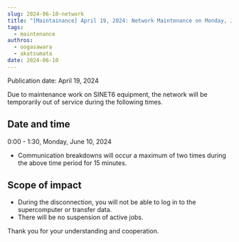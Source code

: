 ```yaml
---
slug: 2024-06-10-network
title: "[Maintainance] April 19, 2024: Network Maintenance on Monday, June 10, 2024"
tags:
  - maintenance
authros:
  - oogasawara
  - akatsumata
date: 2024-06-10
---
```


Publication date: April 19, 2024

Due to maintenance work on SINET6 equipment, the network will be temporarily out of service during the following times.

## Date and time

0:00 - 1:30, Monday, June 10, 2024
- Communication breakdowns will occur a maximum of two times during the above time period for 15 minutes.


## Scope of impact
- During the disconnection, you will not be able to log in to the supercomputer or transfer data.
- There will be no suspension of active jobs.

Thank you for your understanding and cooperation.

